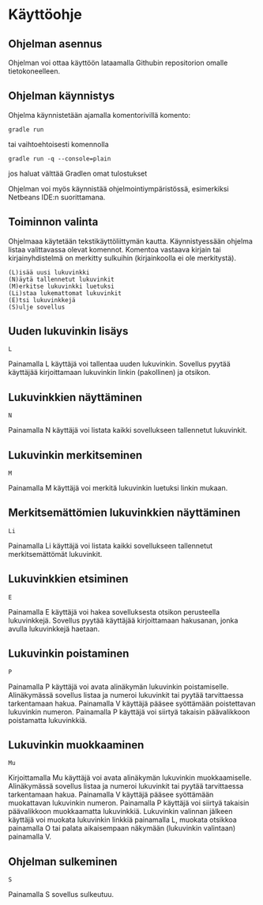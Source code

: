 # Käyttöohje

## Ohjelman asennus

Ohjelman voi ottaa käyttöön lataamalla Githubin repositorion omalle tietokoneelleen.

## Ohjelman käynnistys

Ohjelma käynnistetään ajamalla komentorivillä komento:

```
gradle run
```
tai vaihtoehtoisesti komennolla 
```
gradle run -q --console=plain
```
jos haluat välttää Gradlen omat tulostukset

Ohjelman voi myös käynnistää ohjelmointiympäristössä, esimerkiksi Netbeans IDE:n suorittamana.

## Toiminnon valinta

Ohjelmaaa käytetään tekstikäyttöliittymän kautta. Käynnistyessään ohjelma listaa valittavassa olevat komennot. Komentoa vastaava kirjain tai kirjainyhdistelmä on merkitty sulkuihin (kirjainkoolla ei ole merkitystä).

```
(L)isää uusi lukuvinkki
(N)äytä tallennetut lukuvinkit
(M)erkitse lukuvinkki luetuksi
(Li)staa lukemattomat lukuvinkit
(E)tsi lukuvinkkejä
(S)ulje sovellus
```

## Uuden lukuvinkin lisäys
```
L
```
Painamalla L käyttäjä voi tallentaa uuden lukuvinkin. Sovellus pyytää käyttäjää kirjoittamaan lukuvinkin linkin (pakollinen) ja otsikon.

## Lukuvinkkien näyttäminen
```
N
```
Painamalla N käyttäjä voi listata kaikki sovellukseen tallennetut lukuvinkit.


## Lukuvinkin merkitseminen
```
M
```
Painamalla M käyttäjä voi merkitä lukuvinkin luetuksi linkin mukaan.


## Merkitsemättömien lukuvinkkien näyttäminen
```
Li
```
Painamalla Li käyttäjä voi listata kaikki sovellukseen tallennetut merkitsemättömät lukuvinkit.

## Lukuvinkkien etsiminen
````
E
````
Painamalla E käyttäjä voi hakea sovelluksesta otsikon perusteella lukuvinkkejä. Sovellus pyytää käyttäjää kirjoittamaan hakusanan, jonka avulla lukuvinkkejä haetaan.

## Lukuvinkin poistaminen
````
P
````
Painamalla P käyttäjä voi avata alinäkymän lukuvinkin poistamiselle. Alinäkymässä sovellus listaa ja numeroi lukuvinkit tai pyytää tarvittaessa tarkentamaan hakua. Painamalla V käyttäjä pääsee syöttämään poistettavan lukuvinkin numeron. Painamalla P käyttäjä voi siirtyä takaisin päävalikkoon poistamatta lukuvinkkiä.

## Lukuvinkin muokkaaminen
````
Mu
````
Kirjoittamalla Mu käyttäjä voi avata alinäkymän lukuvinkin muokkaamiselle. Alinäkymässä sovellus listaa ja numeroi lukuvinkit tai pyytää tarvittaessa tarkentamaan hakua. Painamalla V käyttäjä pääsee syöttämään muokattavan lukuvinkin numeron. Painamalla P käyttäjä voi siirtyä takaisin päävalikkoon muokkaamatta lukuvinkkiä. Lukuvinkin valinnan jälkeen käyttäjä voi muokata lukuvinkin linkkiä painamalla L, muokata otsikkoa painamalla O tai palata aikaisempaan näkymään (lukuvinkin valintaan) painamalla V.

## Ohjelman sulkeminen
```
S
```
Painamalla S sovellus sulkeutuu.






